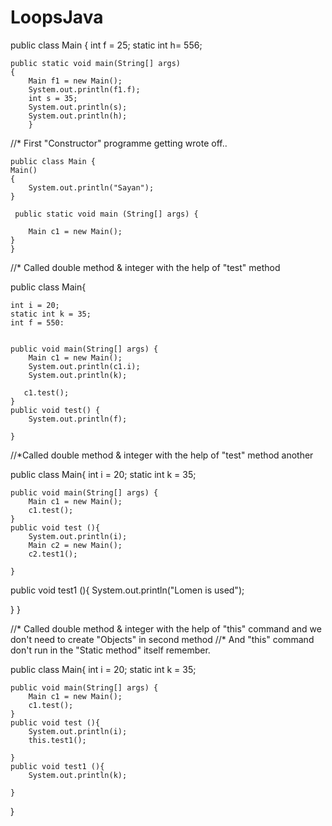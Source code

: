 # LoopsJava

public class Main {
    int f = 25;
    static int h= 556;


    public static void main(String[] args)
    {
        Main f1 = new Main();
        System.out.println(f1.f);
        int s = 35;
        System.out.println(s);
        System.out.println(h);
        }


//* First "Constructor" programme getting wrote off..

    public class Main {
    Main()
    {
        System.out.println("Sayan");
    }

     public static void main (String[] args) {

        Main c1 = new Main();
    }
    }


//* Called double method & integer with the help of "test" method

public class Main{

    int i = 20;
    static int k = 35;
    int f = 550:


    public void main(String[] args) {
        Main c1 = new Main();
        System.out.println(c1.i);
        System.out.println(k);

       c1.test();
    }
    public void test() {
        System.out.println(f);

    }

//*Called double method & integer with the help of "test" method another

public class Main{
    int i = 20;
    static int k = 35;

    public void main(String[] args) {
        Main c1 = new Main();
        c1.test();
    }
    public void test (){
        System.out.println(i);
        Main c2 = new Main();
        c2.test1();

    }
   public void test1 (){
        System.out.println("Lomen is used");

   }
}

//* Called double method & integer with the help of "this" command and we don't need to create "Objects" in second method
//*    And "this" command don't run in the "Static method" itself remember.

public class Main{
    int i = 20;
    static int k = 35;

    public void main(String[] args) {
        Main c1 = new Main();
        c1.test();
    }
    public void test (){
        System.out.println(i);
        this.test1();

    }
    public void test1 (){
        System.out.println(k);

    }
}

